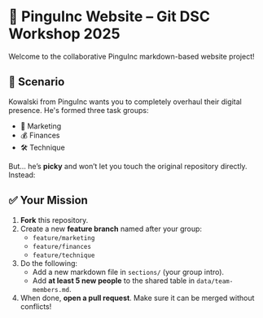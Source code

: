 # 🐧 PinguInc Website – Git DSC Workshop 2025

Welcome to the collaborative PinguInc markdown-based website project!

## 🧠 Scenario

Kowalski from PinguInc wants you to completely overhaul their digital presence. He's formed three task groups:

- 🧃 Marketing
- 💰 Finances
- 🛠️ Technique

But… he’s **picky** and won’t let you touch the original repository directly. Instead:

## ✅ Your Mission

1. **Fork** this repository.
2. Create a new **feature branch** named after your group:
   - `feature/marketing`
   - `feature/finances`
   - `feature/technique`
3. Do the following:
   - Add a new markdown file in `sections/` (your group intro).
   - Add **at least 5 new people** to the shared table in `data/team-members.md`.
4. When done, **open a pull request**. Make sure it can be merged without conflicts!